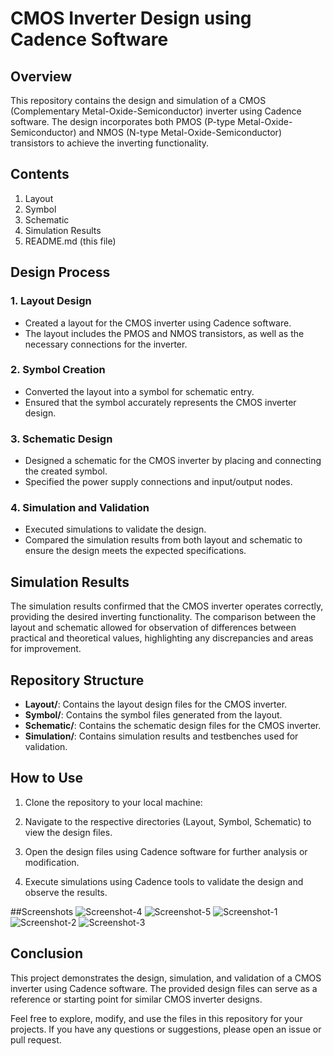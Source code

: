 # CMOS Inverter Design using Cadence Software

## Overview

This repository contains the design and simulation of a CMOS (Complementary Metal-Oxide-Semiconductor) inverter using Cadence software. The design incorporates both PMOS (P-type Metal-Oxide-Semiconductor) and NMOS (N-type Metal-Oxide-Semiconductor) transistors to achieve the inverting functionality.

## Contents

1. Layout
2. Symbol
3. Schematic
4. Simulation Results
5. README.md (this file)

## Design Process

### 1. Layout Design

- Created a layout for the CMOS inverter using Cadence software.
- The layout includes the PMOS and NMOS transistors, as well as the necessary connections for the inverter.

### 2. Symbol Creation

- Converted the layout into a symbol for schematic entry.
- Ensured that the symbol accurately represents the CMOS inverter design.

### 3. Schematic Design

- Designed a schematic for the CMOS inverter by placing and connecting the created symbol.
- Specified the power supply connections and input/output nodes.

### 4. Simulation and Validation

- Executed simulations to validate the design.
- Compared the simulation results from both layout and schematic to ensure the design meets the expected specifications.

## Simulation Results

The simulation results confirmed that the CMOS inverter operates correctly, providing the desired inverting functionality. The comparison between the layout and schematic allowed for observation of differences between practical and theoretical values, highlighting any discrepancies and areas for improvement.

## Repository Structure

- **Layout/**: Contains the layout design files for the CMOS inverter.
- **Symbol/**: Contains the symbol files generated from the layout.
- **Schematic/**: Contains the schematic design files for the CMOS inverter.
- **Simulation/**: Contains simulation results and testbenches used for validation.

## How to Use

1. Clone the repository to your local machine:

2. Navigate to the respective directories (Layout, Symbol, Schematic) to view the design files.

3. Open the design files using Cadence software for further analysis or modification.

4. Execute simulations using Cadence tools to validate the design and observe the results.

##Screenshots
![Screenshot-4](https://github.com/ugandhar-sist/cmos_inverter/assets/137391299/d2556112-05dc-4a12-8895-301f6a8b76b5)
![Screenshot-5](https://github.com/ugandhar-sist/cmos_inverter/assets/137391299/50aaad85-cdf1-4de3-a77e-4c388c974df3)
![Screenshot-1](https://github.com/ugandhar-sist/cmos_inverter/assets/137391299/144d2aa4-7eca-492f-b9ff-3b084388e03d)
![Screenshot-2](https://github.com/ugandhar-sist/cmos_inverter/assets/137391299/caf9827b-8e71-4e21-8e60-49f0a7698407)
![Screenshot-3](https://github.com/ugandhar-sist/cmos_inverter/assets/137391299/33a743ed-abd9-40d3-8682-c2fb9fa63a74)

## Conclusion

This project demonstrates the design, simulation, and validation of a CMOS inverter using Cadence software. The provided design files can serve as a reference or starting point for similar CMOS inverter designs.

Feel free to explore, modify, and use the files in this repository for your projects. If you have any questions or suggestions, please open an issue or pull request.
